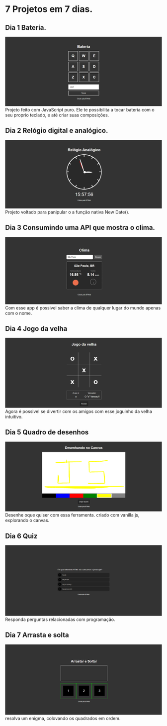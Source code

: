 # 7 Projetos em 7 dias.

## Dia 1 Bateria.
![Dashboard](https://github.com/igor-daniel/7-dias-7-projetos/blob/main/Bateria/sounds/Screenshot.png)
Projeto feito com JavaScript puro. Ele te possibilita a tocar bateria com o seu proprio teclado, e até criar suas composições. 

## Dia 2 Relógio digital e analógico.
![Dashboard](https://github.com/igor-daniel/7-dias-7-projetos/blob/main/Relogio/printRelogio.png)
Projeto voltado para panipular o a função nativa New Date(). 

## Dia 3 Consumindo uma API que mostra o clima.
![Dashboard](https://github.com/igor-daniel/7-dias-7-projetos/blob/main/Clima/Screenshot.png)
Com esse app é possivel saber a clima de qualquer lugar do mundo apenas com o nome.

## Dia 4 Jogo da velha
![Dashboard](https://github.com/igor-daniel/7-dias-7-projetos/blob/main/Jogo%20da%20velha/pJogoDaVelha.png)
Agora é possivel se divertir com os amigos com esse joguinho da velha intuitivo.

## Dia 5 Quadro de desenhos
![Dashboard](https://github.com/igor-daniel/7-dias-7-projetos/blob/main/quadro%20de%20desenho/printQuadro.png)
Desenhe oque quiser com essa ferramenta. criado com vanilla js, explorando o canvas.

## Dia 6 Quiz
![Dashboard](https://github.com/igor-daniel/7-dias-7-projetos/blob/main/quiz/PrintQuiz.png)
Responda perguntas relacionadas com programação.

## Dia 7 Arrasta e solta
![Dashboard](https://github.com/igor-daniel/7-dias-7-projetos/blob/main/arrasta%20e%20solta/Print%20a%20e%20r.png)
resolva um enigma, colovando os quadrados em ordem.
